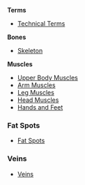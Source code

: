 **Terms**
- [Technical Terms](https://github.com/Epicrex/AnatomyForArtists/wiki/Technical-Terms)

**Bones**
- [Skeleton](https://github.com/Epicrex/AnatomyForArtists/wiki/Skeleton)

**Muscles**
- [Upper Body Muscles](https://github.com/Epicrex/AnatomyForArtists/wiki/Upper-Body-Muscles)
- [Arm Muscles](https://github.com/Epicrex/AnatomyForArtists/wiki/Arm-Muscles)
- [Leg Muscles](https://github.com/Epicrex/AnatomyForArtists/wiki/Leg-Muscles)
- [Head Muscles](https://github.com/Epicrex/AnatomyForArtists/wiki/Head-Muscles)
- [Hands and Feet](https://github.com/Epicrex/AnatomyForArtists/wiki/Hands-and-Feet)

### Fat Spots
- [Fat Spots](https://github.com/Epicrex/AnatomyForArtists/wiki/Fat-spots)

### Veins
- [Veins](https://github.com/Epicrex/AnatomyForArtists/wiki/Veins)